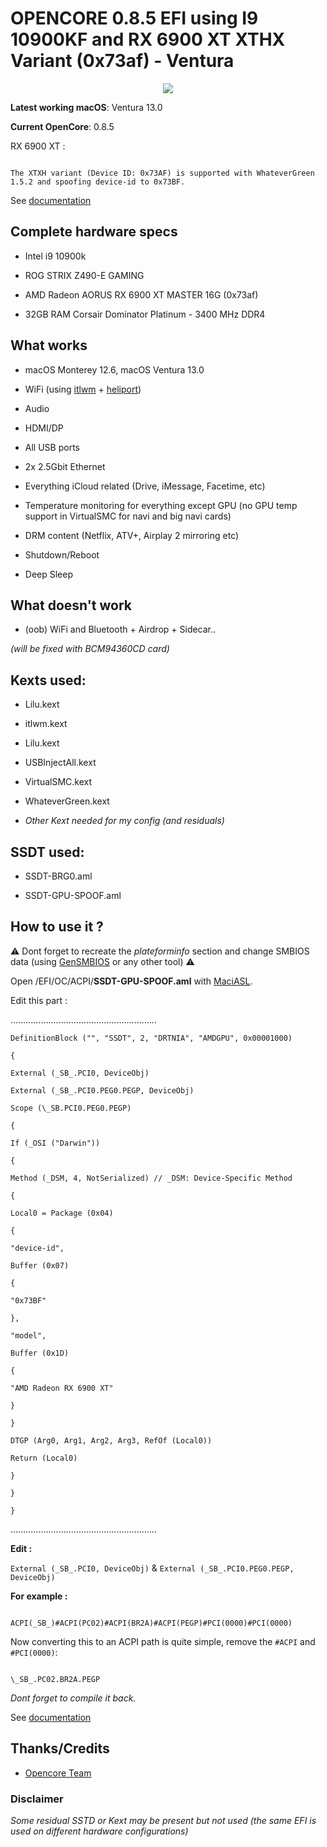 
  
 

# OPENCORE 0.8.5 EFI using I9 10900KF and RX 6900 XT XTHX Variant (0x73af) - Ventura

<p align="center">
  <img src="https://github.com/clementp0/VENTURA-OC-0.8.5-EFI-OPENCORE-INTEL-RX-6900-XT-XTHX-Variant/assets/15802129/1d8a8bd0-d32f-4ea7-97d8-78b1a3993628">
</p>

**Latest working macOS**: Ventura 13.0

  

**Current OpenCore**: 0.8.5

  

RX 6900 XT :

```

The XTXH variant (Device ID: 0x73AF) is supported with WhateverGreen 1.5.2 and spoofing device-id to 0x73BF.

```

See [documentation](https://dortania.github.io/GPU-Buyers-Guide/modern-gpus/amd-gpu.html#navi-21-series)

  
  

## Complete hardware specs

  

- Intel i9 10900k

- ROG STRIX Z490-E GAMING

- AMD Radeon AORUS RX 6900 XT MASTER 16G (0x73af)

- 32GB RAM Corsair Dominator Platinum - 3400 MHz DDR4

  

## What works

  

- macOS Monterey 12.6, macOS Ventura 13.0

- WiFi (using [itlwm](https://github.com/OpenIntelWireless/itlwm) + [heliport](https://github.com/OpenIntelWireless/HeliPort))

- Audio

- HDMI/DP

- All USB ports

- 2x 2.5Gbit Ethernet

- Everything iCloud related (Drive, iMessage, Facetime, etc)

- Temperature monitoring for everything except GPU (no GPU temp support in VirtualSMC for navi and big navi cards)

- DRM content (Netflix, ATV+, Airplay 2 mirroring etc)

- Shutdown/Reboot

- Deep Sleep

  

## What doesn't work

  

- (oob) WiFi and Bluetooth + Airdrop + Sidecar..

*(will be fixed with BCM94360CD card)*

  

## Kexts used:

  

- Lilu.kext

- itlwm.kext

- Lilu.kext

- USBInjectAll.kext

- VirtualSMC.kext

- WhateverGreen.kext

-  *Other Kext needed for my config (and residuals)*

  

## SSDT used:

  

- SSDT-BRG0.aml

- SSDT-GPU-SPOOF.aml

  

## How to use it ?

  

⚠️ Dont forget to recreate the _plateforminfo_ section and change SMBIOS data (using [GenSMBIOS](https://github.com/corpnewt/GenSMBIOS) or any other tool) ⚠️

  

Open /EFI/OC/ACPI/**SSDT-GPU-SPOOF.aml** with [MaciASL](https://github.com/acidanthera/MaciASL).

  

Edit this part :

  
  

..........................................................

    DefinitionBlock ("", "SSDT", 2, "DRTNIA", "AMDGPU", 0x00001000)
    
    {
    
    External (_SB_.PCI0, DeviceObj)
    
    External (_SB_.PCI0.PEG0.PEGP, DeviceObj)
    
    Scope (\_SB.PCI0.PEG0.PEGP)
    
    {
    
    If (_OSI ("Darwin"))
    
    {
    
    Method (_DSM, 4, NotSerialized) // _DSM: Device-Specific Method
    
    {
    
    Local0 = Package (0x04)
    
    {
    
    "device-id",
    
    Buffer (0x07)
    
    {
    
    "0x73BF"
    
    },
    
    "model",
    
    Buffer (0x1D)
    
    {
    
    "AMD Radeon RX 6900 XT"
    
    }
    
    }
    
    DTGP (Arg0, Arg1, Arg2, Arg3, RefOf (Local0))
    
    Return (Local0)
    
    }
    
    }
    
    }

..........................................................

  

**Edit :**

`External (_SB_.PCI0, DeviceObj)` & `External (_SB_.PCI0.PEG0.PEGP, DeviceObj)`

  

**For example :**

```

ACPI(_SB_)#ACPI(PC02)#ACPI(BR2A)#ACPI(PEGP)#PCI(0000)#PCI(0000)

```

  

Now converting this to an ACPI path is quite simple, remove the `#ACPI` and `#PCI(0000)`:

  

```

\_SB_.PC02.BR2A.PEGP

```

  

*Dont forget to compile it back.*

  
  

See [documentation](https://dortania.github.io/Getting-Started-With-ACPI/Universal/spoof.html)

## Thanks/Credits

  

- [Opencore Team](https://dortania.github.io/getting-started/)

### Disclaimer 
*Some residual SSTD or Kext may be present but not used (the same EFI is used on different hardware configurations)*
